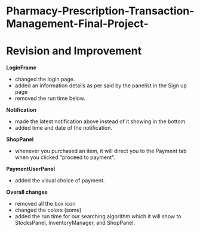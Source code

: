 # Pharmacy-Prescription-Transaction-Management-Final-Project-


# Revision and Improvement

**LoginFrame**
- changed the login page.
- added an information details as per said by the panelist in the Sign up page
- removed the run time below.

**Notification**
- made the latest notification above instead of it showing in the bottom.
- added time and date of the notification.

**ShopPanel**
- whenever you purchased an item, it will direct you to the Payment tab when you clicked "proceed to payment".

**PaymentUserPanel**
- added the visual choice of payment.


**Overall changes**
- removed all the box icon
- changed the colors (some)
- added the run time for our searching algorithm which it will show to StocksPanel, InventoryManager, and ShopPanel.
